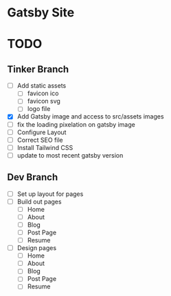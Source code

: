 # Gatsby Site

# TODO

## Tinker Branch

- [ ] Add static assets
  - [ ] favicon ico
  - [ ] favicon svg
  - [ ] logo file
- [x] Add Gatsby image and access to src/assets images
- [ ] fix the loading pixelation on gatsby image
- [ ] Configure Layout
- [ ] Correct SEO file
- [ ] Install Tailwind CSS
- [ ] update to most recent gatsby version

## Dev Branch

- [ ] Set up layout for pages
- [ ] Build out pages
  - [ ] Home
  - [ ] About
  - [ ] Blog
  - [ ] Post Page
  - [ ] Resume
- [ ] Design pages
  - [ ] Home
  - [ ] About
  - [ ] Blog
  - [ ] Post Page
  - [ ] Resume
